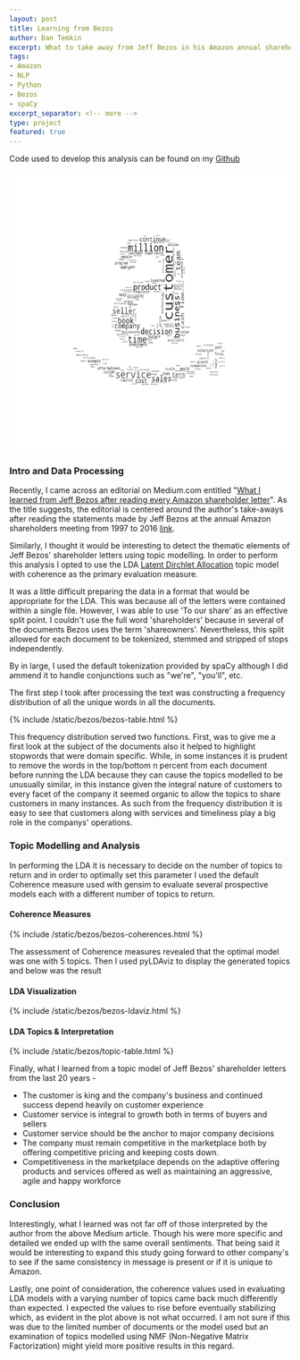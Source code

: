 ```yaml
---
layout: post
title: Learning from Bezos
author: Dan Temkin
excerpt: What to take away from Jeff Bezos in his Amazon annual shareholders letters.
tags:
- Amazon
- NLP
- Python
- Bezos
- spaCy
excerpt_separator: <!-- more -->
type: project
featured: true
---
```

Code used to develop this analysis can be found on my [Github](https://github.com/dtemkin/blog/blob/master/code/bezos-letters/2017-11-29-Bezos-Letters.py)
<!-- more -->

<img src="/assets/img/posts/bezos/wordcloud.png" alt="word cloud made from amazon shareholder letters in the shape of amazon logo" style="width:75%%;height:500px;" class='inline:center'>

### Intro and Data Processing
Recently, I came across an editorial on Medium.com entitled "[What I learned from Jeff Bezos after reading every Amazon shareholder letter](https://medium.com/parsa-vc/what-i-learned-from-jeff-bezos-after-reading-every-amazon-shareholder-letter-172d92f38a41)". As the title suggests, the editorial is centered around the author's take-aways after reading the statements made by Jeff Bezos at the annual Amazon shareholders meeting from 1997 to 2016 [link](https://cdn.rawgit.com/dtemkin/blog/0b390703/code/bezos-letters/amzn-shareholder-letters-1997-2016.pdf).

Similarly, I thought it would be interesting to detect the thematic elements of Jeff Bezos' shareholder letters using topic modelling. In order to perform this analysis I opted to use the LDA [Latent Dirchlet Allocation]() topic model with coherence as the primary evaluation measure.

It was a little difficult preparing the data in a format that would be appropriate for the LDA. This was because all of the letters were contained within a single file. However, I was able to use 'To our share' as an effective split point. I couldn't use the full word 'shareholders' because in several of the documents Bezos uses the term 'shareowners'. Nevertheless, this split allowed for each document to be tokenized, stemmed and stripped of stops independently.

By in large, I used the default tokenization provided by spaCy although I did ammend it to handle conjunctions such as "we're", "you'll", etc.

The first step I took after processing the text was constructing a frequency distribution of all the unique words in all the documents.

<div id="wordFreqTable"></div>

{% include /static/bezos/bezos-table.html %}


This frequency distribution served two functions. First, was to give me a first look at the subject of the documents also it helped to highlight stopwords that were domain specific.
While, in some instances it is prudent to remove the words in the top/bottom n percent from each document before running the LDA because they can cause the topics modelled to be unusually similar, in this instance given the integral nature of customers to every facet of the company it seemed organic to allow the topics to share customers in many instances.
As such from the frequency distribution it is easy to see that customers along with services and timeliness play a big role in the companys' operations.

### Topic Modelling and Analysis
In performing the LDA it is necessary to decide on the number of topics to return and in order to optimally set this parameter
I used the default Coherence measure used with gensim to evaluate several prospective models each with a different number of topics to return.

#### Coherence Measures

<div id="d39c8af6-3dcc-4281-a7f2-0913c11f237f" style="height: 100%; width: 100%;" class="plotly-graph-div"></div>

{% include /static/bezos/bezos-coherences.html %}

The assessment of Coherence measures revealed that the optimal model was one with 5 topics. 
Then I used pyLDAviz to display the generated topics and below was the result

#### LDA Visualization

<div id="ldavis_bezos"></div>

{% include /static/bezos/bezos-ldaviz.html %}

#### LDA Topics & Interpretation

<div id="topicsTable"></div>

{% include /static/bezos/topic-table.html %}

Finally, what I learned from a topic model of Jeff Bezos' shareholder letters from the last 20 years -
- The customer is king and the company's business and continued success depend heavily on customer experience
- Customer service is integral to growth both in terms of buyers and sellers
- Customer service should be the anchor to major company decisions
- The company must remain competitive in the marketplace both by offering competitive pricing and keeping costs down.
- Competitiveness in the marketplace depends on the adaptive offering products and services offered as well as maintaining an aggressive, agile and happy workforce

### Conclusion

Interestingly, what I learned was not far off of those interpreted by the author from the above Medium article. Though his were more specific and detailed we ended up with the same overall sentiments. That being said it would be interesting to expand this study going forward to other company's to see if the same consistency in message is present or if it is unique to Amazon.

Lastly, one point of consideration, the coherence values used in evaluating LDA models with a varying number of topics came back much differently than expected. I expected the values to rise before eventually stabilizing which, as evident in the plot above is not what occurred. I am not sure if this was due to the limited number of documents or the model used but an examination of topics modelled using NMF (Non-Negative Matrix Factorization) might yield more positive results in this regard.
